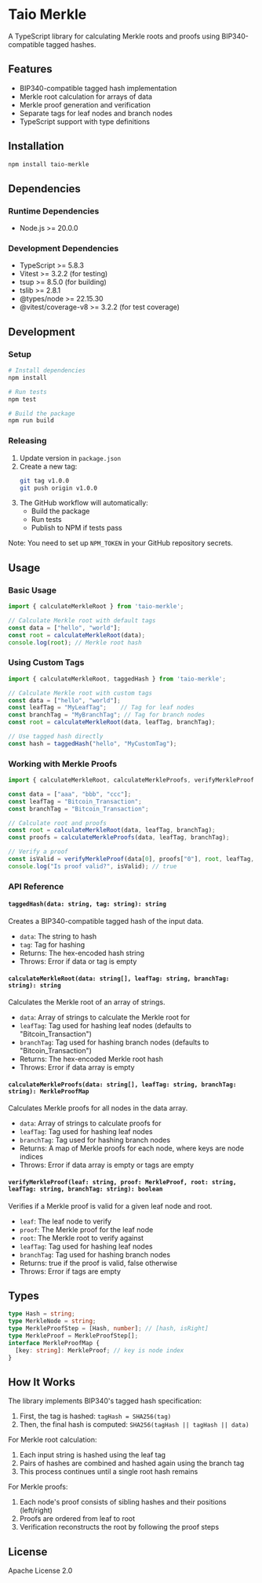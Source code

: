 # Taio Merkle

A TypeScript library for calculating Merkle roots and proofs using BIP340-compatible tagged hashes.

## Features

- BIP340-compatible tagged hash implementation
- Merkle root calculation for arrays of data
- Merkle proof generation and verification
- Separate tags for leaf nodes and branch nodes
- TypeScript support with type definitions

## Installation

```bash
npm install taio-merkle
```

## Dependencies

### Runtime Dependencies
- Node.js >= 20.0.0

### Development Dependencies
- TypeScript >= 5.8.3
- Vitest >= 3.2.2 (for testing)
- tsup >= 8.5.0 (for building)
- tslib >= 2.8.1
- @types/node >= 22.15.30
- @vitest/coverage-v8 >= 3.2.2 (for test coverage)

## Development

### Setup

```bash
# Install dependencies
npm install

# Run tests
npm test

# Build the package
npm run build
```

### Releasing

1. Update version in `package.json`
2. Create a new tag:
   ```bash
   git tag v1.0.0
   git push origin v1.0.0
   ```
3. The GitHub workflow will automatically:
   - Build the package
   - Run tests
   - Publish to NPM if tests pass

Note: You need to set up `NPM_TOKEN` in your GitHub repository secrets.

## Usage

### Basic Usage

```typescript
import { calculateMerkleRoot } from 'taio-merkle';

// Calculate Merkle root with default tags
const data = ["hello", "world"];
const root = calculateMerkleRoot(data);
console.log(root); // Merkle root hash
```

### Using Custom Tags

```typescript
import { calculateMerkleRoot, taggedHash } from 'taio-merkle';

// Calculate Merkle root with custom tags
const data = ["hello", "world"];
const leafTag = "MyLeafTag";    // Tag for leaf nodes
const branchTag = "MyBranchTag"; // Tag for branch nodes
const root = calculateMerkleRoot(data, leafTag, branchTag);

// Use tagged hash directly
const hash = taggedHash("hello", "MyCustomTag");
```

### Working with Merkle Proofs

```typescript
import { calculateMerkleRoot, calculateMerkleProofs, verifyMerkleProof } from 'taio-merkle';

const data = ["aaa", "bbb", "ccc"];
const leafTag = "Bitcoin_Transaction";
const branchTag = "Bitcoin_Transaction";

// Calculate root and proofs
const root = calculateMerkleRoot(data, leafTag, branchTag);
const proofs = calculateMerkleProofs(data, leafTag, branchTag);

// Verify a proof
const isValid = verifyMerkleProof(data[0], proofs["0"], root, leafTag, branchTag);
console.log("Is proof valid?", isValid); // true
```

### API Reference

#### `taggedHash(data: string, tag: string): string`

Creates a BIP340-compatible tagged hash of the input data.

- `data`: The string to hash
- `tag`: Tag for hashing
- Returns: The hex-encoded hash string
- Throws: Error if data or tag is empty

#### `calculateMerkleRoot(data: string[], leafTag: string, branchTag: string): string`

Calculates the Merkle root of an array of strings.

- `data`: Array of strings to calculate the Merkle root for
- `leafTag`: Tag used for hashing leaf nodes (defaults to "Bitcoin_Transaction")
- `branchTag`: Tag used for hashing branch nodes (defaults to "Bitcoin_Transaction")
- Returns: The hex-encoded Merkle root hash
- Throws: Error if data array is empty

#### `calculateMerkleProofs(data: string[], leafTag: string, branchTag: string): MerkleProofMap`

Calculates Merkle proofs for all nodes in the data array.

- `data`: Array of strings to calculate proofs for
- `leafTag`: Tag used for hashing leaf nodes
- `branchTag`: Tag used for hashing branch nodes
- Returns: A map of Merkle proofs for each node, where keys are node indices
- Throws: Error if data array is empty or tags are empty

#### `verifyMerkleProof(leaf: string, proof: MerkleProof, root: string, leafTag: string, branchTag: string): boolean`

Verifies if a Merkle proof is valid for a given leaf node and root.

- `leaf`: The leaf node to verify
- `proof`: The Merkle proof for the leaf node
- `root`: The Merkle root to verify against
- `leafTag`: Tag used for hashing leaf nodes
- `branchTag`: Tag used for hashing branch nodes
- Returns: true if the proof is valid, false otherwise
- Throws: Error if tags are empty

## Types

```typescript
type Hash = string;
type MerkleNode = string;
type MerkleProofStep = [Hash, number]; // [hash, isRight]
type MerkleProof = MerkleProofStep[];
interface MerkleProofMap {
  [key: string]: MerkleProof; // key is node index
}
```

## How It Works

The library implements BIP340's tagged hash specification:

1. First, the tag is hashed: `tagHash = SHA256(tag)`
2. Then, the final hash is computed: `SHA256(tagHash || tagHash || data)`

For Merkle root calculation:
1. Each input string is hashed using the leaf tag
2. Pairs of hashes are combined and hashed again using the branch tag
3. This process continues until a single root hash remains

For Merkle proofs:
1. Each node's proof consists of sibling hashes and their positions (left/right)
2. Proofs are ordered from leaf to root
3. Verification reconstructs the root by following the proof steps

## License

Apache License 2.0
